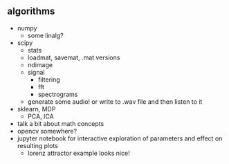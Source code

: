 ## algorithms

- numpy
    - some linalg?
- scipy
    - stats
    - loadmat, savemat, .mat versions
    - ndimage
    - signal
        - filtering
        - fft
        - spectrograms
    - generate some audio! or write to .wav file and then listen to it
- sklearn, MDP
    - PCA, ICA
- talk a bit about math concepts
- opencv somewhere?
- jupyter notebook for interactive exploration of parameters and effect on resulting plots
    - lorenz attractor example looks nice!

